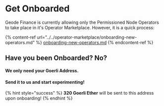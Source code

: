 # Get Onboarded

Geode Finance is currently allowing only the Permissioned Node Operators to take place in it's Operator Marketplace. However, it is a quick process:

{% content-ref url="../../operator-marketplace/onboarding-new-operators.md" %}
[onboarding-new-operators.md](../../operator-marketplace/onboarding-new-operators.md)
{% endcontent-ref %}

## Have you been Onboarded? No?

#### We only need your Goerli Address.&#x20;

#### Send it to us and start experimenting!

{% hint style="success" %}
**320 Goerli Ether** will be sent to this address upon onboarding!
{% endhint %}

